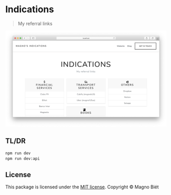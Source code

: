 # Indications

> My referral links

![Screen Shot](screenshot.png)

## TL/DR

```bash
npm run dev
npm run dev:api
```

## License

This package is licensed under the [MIT license](https://magno.mit-license.org/2019). Copyright © Magno Biét

